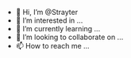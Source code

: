 - 👋 Hi, I’m @Strayter
- 👀 I’m interested in ...
- 🌱 I’m currently learning ...
- 💞️ I’m looking to collaborate on ...
- 📫 How to reach me ...

<!---
Strayter/Strayter is a ✨ special ✨ repository because its `README.md` (this file) appears on your GitHub profile.
You can click the Preview link to take a look at your changes.
--->
